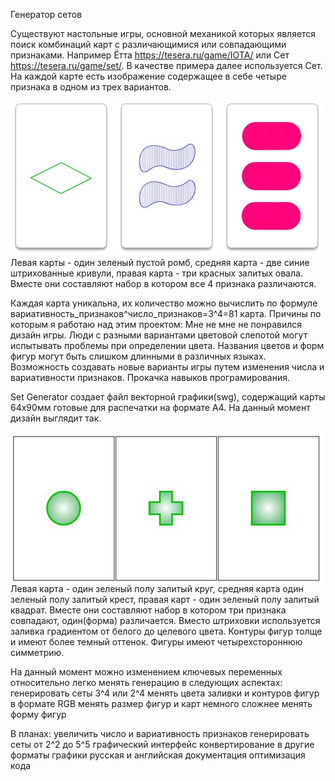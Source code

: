 Генератор сетов

Существуют настольные игры, основной механикой которых является поиск комбинаций карт с различающимися или совпадающими признаками.
Например Ётта https://tesera.ru/game/IOTA/ или Сет https://tesera.ru/game/set/. В качестве примера далее используется Сет.
На каждой карте есть изображение содержащее в себе четыре признака в одном из трех вариантов.

![пример1](https://github.com/BoardGamer44/set_generator/blob/master/drw3.jpg)
Левая карты - один зеленый пустой ромб, средняя карта - две синие штрихованные кривули, правая карта - три красных залитых овала. Вместе они составляют набор в котором все 4 признака различаются.

Каждая карта уникальна, их количество можно вычислить по формуле вариативность_признаков^число_признаков=3^4=81 карта.
Причины по которым я работаю над этим проектом:
Мне не мне не понравился дизайн игры.
Люди с разными вариантами цветовой слепотой могут испытывать проблемы при определении цвета.
Названия цветов и форм фигур могут быть слишком длинными в различных языках.
Возможность создавать новые варианты игры путем изменения числа и вариативности признаков.
Прокачка навыков програмирования.

Set Generator создает файл векторной графики(swg), содержащий карты 64x90мм готовые для распечатки на формате A4.
На данный момент дизайн выглядит так.

![пример2](https://github.com/BoardGamer44/set_generator/blob/master/drw4.jpg)
Левая карта - один зеленый полу залитый круг, средняя карта один зеленый полу залитый крест, правая карт - один зеленый полу залитый квадрат. Вместе они составляют набор в котором три признака совпадают, один(форма) различается.
Вместо штриховки используется заливка градиентом от белого до целевого цвета. Контуры фигур толще и имеют более темный оттенок. Фигуры имеют четырехстороннюю симметрию.

На данный момент можно изменением ключевых переменных относительно легко менять генерацию в следующих аспектах:
генерировать сеты 3^4 или 2^4
менять цвета заливки и контуров фигур в формате RGB
менять размер фигур и карт
немного сложнее менять форму фигур

В планах:
увеличить число и вариативность признаков
генерировать сеты от 2^2 до 5^5
графический интерфейс
конвертирование в другие форматы графики
русская и английская документация
оптимизация кода
